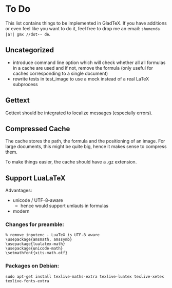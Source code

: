 To Do
=====

This list contains things to be implemented in GladTeX. If you have additions or
even feel like you want to do it, feel free to drop me an email: `shumenda |aT|
gmx //dot-- de`.

Uncategorized
-------------

-   introduce command line option which will check whether all all formulas in a
    cache are used and if not, remove the formula (only useful for caches
    corresponding to a single document)
-   rewrite tests in test_image to use a mock instead of a real LaTeX subprocess

Gettext
-------


Gettext should be integrated to localize messages (especially errors).

Compressed Cache
----------------

The cache stores the path, the formula and the positioning of an image. For
large documents, this might be quite big, hence it makes sense to compress them.

To make things easier, the cache should have a .gz extension.


Support LuaLaTeX
----------------

Advantages:

-   unicode / UTF-8-aware
    -   hence would support umlauts in formulas
-   modern

### Changes for preamble:

~~~~
% remove inputenc - LuaTeX is UTF-8 aware
\usepackage{amsmath, amssymb}
\usepackage{lualatex-math}
\usepackage{unicode-math}
\setmathfont{xits-math.otf}
~~~~

### Packages on Debian:

    sudo apt-get install texlive-maths-extra texlive-luatex texlive-xetex texlive-fonts-extra

